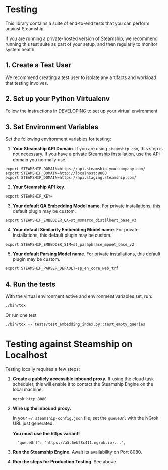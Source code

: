 # Testing

This library contains a suite of end-to-end tests that you can perform against Steamship.

If you are running a private-hosted version of Steamship, we recommend running this test suite as part of your setup, and then regularly to monitor system health.

## 1. Create a Test User

We recommend creating a test user to isolate any artifacts and workload that testing involves.

## 2. Set up your Python Virtualenv

Follow the instructions in [DEVELOPING](DEVELOPING.md) to set up your virtual environment

## 3. Set Environment Variables

Set the following environment variables for testing:

1. **Your Steamship API Domain**. If you are using `steamship.com`, this step is not necessary. If you have a private Steamship installation, use the API domain you normally use.

```
export STEAMSHIP_DOMAIN=https://api.steamship.yourcompany.com/
export STEAMSHIP_DOMAIN=http://localhost:8080
export STEAMSHIP_DOMAIN=https://api.staging.steamship.com/
```


2. **Your Steamship API key**.

```
export STEAMSHIP_KEY=
```

3. **Your default QA Embedding Model name**. For private installations, this default plugin may be custom. 

```
export STEAMSHIP_EMBEDDER_QA=st_msmarco_distilbert_base_v3
```

4. **Your default Similarity Embedding Model name**. For private installations, this default plugin may be custom. 

```
export STEAMSHIP_EMBEDDER_SIM=st_paraphrase_mpnet_base_v2
```

5. **Your default Parsing Model name**. For private installations, this default plugin may be custom. 

```
export STEAMSHIP_PARSER_DEFAULT=sp_en_core_web_trf
```

## 4. Run the tests

With the virtual environment active and environment variables set, run:

```
./bin/tox
```

Or run one test

```
./bin/tox -- tests/test_embedding_index.py::test_empty_queries
```


# Testing against Steamship on Localhost

Testing locally requires a few steps:

1. **Create a publicly accessible inbound proxy.** If using the cloud task scheduler, this will enable it to contact the Steamship Engine on the local machine.

    ```
    ngrok http 8080
    ```

2. **Wire up the inbound proxy.** 

    In your `~/.steamship-config.json` file, set the `queueUrl` with the NGrok URL just generated.

    **You must use the https variant!**

    ```
      "queueUrl": "https://a5c6eb28c411.ngrok.io/...",
    ```

3. **Run the Steamship Engine.** Await its availability on Port 8080.

4. **Run the steps for Production Testing**. See above.
